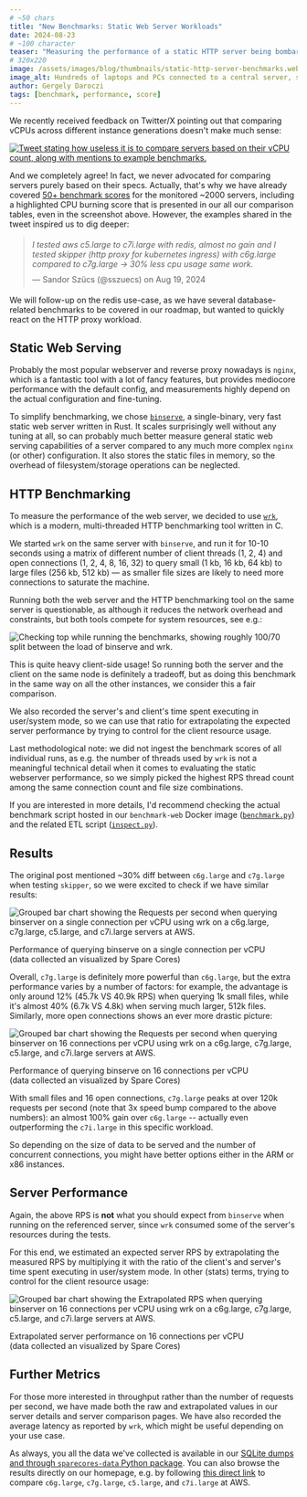```yaml
---
# ~50 chars
title: "New Benchmarks: Static Web Server Workloads"
date: 2024-08-23
# ~100 character
teaser: "Measuring the performance of a static HTTP server being bombarded with requests for 1 to 512 kb files."
# 320x220
image: /assets/images/blog/thumbnails/static-http-server-benchmarks.webp
image_alt: Hundreds of laptops and PCs connected to a central server, symbolizing a HTTP server benchmark scenario.
author: Gergely Daroczi
tags: [benchmark, performance, score]
---
```


We recently received feedback on Twitter/X pointing out that comparing
vCPUs across different instance generations doesn't make much sense:

<div class="flex justify-center items-center mt-8 mb-6 w-full">
  <a href="https://x.com/sszuecs/status/1825626542216511640"
     target="_blank" rel="noopener"
     class="max-w-[80%] !no-underline">
    <img
      title="Tweet stating how useless it is to compare servers based on their vCPU count, along with mentions to example benchmarks."
      src="/assets/images/blog/binserve-twitter.webp"/>
  </a>
</div>

And we completely agree! In fact, we never advocated for comparing
servers purely based on their specs. Actually, that's why we have already
covered [50+ benchmark scores](/article/cloud-compute-performance-benchmarks)
for the monitored ~2000 servers, including a highlighted CPU burning score that
is presented in our all our comparison tables, even in the screenshot above.
However, the examples shared in the tweet inspired us to dig deeper:

<blockquote>
  <div>
    <p style="padding-top:5px; margin-bottom:0px; font-style: italic;">
      I tested aws c5.large to c7i.large with redis, almost no gain and I
      tested skipper (http proxy for kubernetes ingress) with c6g.large
      compared to c7g.large -> 30% less cpu usage same work.
    </p>
    <p style="padding-bottom:5px; margin-top:10px;">
      — Sandor Szücs (@sszuecs) on Aug 19, 2024
    </p>
  </div>
</blockquote>


We will follow-up on the redis use-case, as we have several
database-related benchmarks to be covered in our roadmap, but wanted
to quickly react on the HTTP proxy workload.

## Static Web Serving

Probably the most popular webserver and reverse proxy nowadays is
`nginx`, which is a fantastic tool with a lot of fancy features, but
provides mediocore performance with the default config, and
measurements highly depend on the actual configuration and
fine-tuning.

To simplify benchmarking, we chose
<a href="https://github.com/mufeedvh/binserve" target="_blank" rel="noopener"><code>binserve</code></a>,
a single-binary, very fast static web server written in Rust.
It scales surprisingly well without any tuning at all, so can probably
much better measure general static web serving capabilities of a
server compared to any much more complex `nginx` (or other)
configuration. It also stores the static files in memory, so the
overhead of filesystem/storage operations can be neglected.

## HTTP Benchmarking

To measure the performance of the web server, we decided to use
<a href="https://github.com/wg/wrk" target="_blank" rel="noopener"><code>wrk</code></a>,
which is a modern, multi-threaded HTTP benchmarking tool written in C.

We started `wrk` on the same server with `binserve`, and run it for
10-10 seconds using a matrix of different number of client threads (1,
2, 4) and open connections (1, 2, 4, 8, 16, 32) to query small (1 kb,
16 kb, 64 kb) to large files (256 kb, 512 kb) — as smaller file sizes
are likely to need more connections to saturate the machine.

Running both the web server and the HTTP benchmarking tool on the same
server is questionable, as although it reduces the network overhead
and constraints, but both tools compete for system resources, see e.g.:

<div class="flex justify-center items-center mt-8 mb-6 w-full">
  <img
    title="Checking top while running the benchmarks, showing roughly 100/70 split between the load of binserve and wrk."
    src="/assets/images/blog/binserve-top.webp"/>
</div>

This is quite heavy client-side usage! So running both the server and
the client on the same node is definitely a tradeoff, but as doing
this benchmark in the same way on all the other instances, we consider
this a fair comparison.

We also recorded the server's and client's time spent executing in
user/system mode, so we can use that ratio for extrapolating the
expected server performance by trying to control for the client
resource usage.

Last methodological note: we did not ingest the benchmark scores of
all individual runs, as e.g. the number of threads used by `wrk` is
not a meaningful technical detail when it comes to evaluating the
static webserver performance, so we simply picked the highest RPS
thread count among the same connection count and file size
combinations.

If you are interested in more details, I'd recommend checking the
actual benchmark script hosted in our `benchmark-web` Docker image
(<a href="https://github.com/SpareCores/sc-images/blob/main/images/benchmark-web/benchmark.py" target="_blank" rel="noopener">`benchmark.py`</a>) and the related ETL script
(<a href="https://github.com/SpareCores/sc-crawler/blob/9a49d76ff8379cbcddfbe5b348187c9809f24ecf/src/sc_crawler/inspector.py#L315-L376" target="_blank" rel="noopener">`inspect.py`</a>).

## Results

The original post mentioned ~30% diff between `c6g.large` and
`c7g.large` when testing `skipper`, so we were excited to check if we
have similar results:

<div class="text-center m-2.5 mt-8 mb-6">
  <img class="zoomin w-full"
    title="Requests per second when querying binserve on a single connection per vCPU using wrk."
    alt="Grouped bar chart showing the Requests per second when querying binserver on a single connection per vCPU using wrk on a c6g.large, c7g.large, c5.large, and c7i.large servers at AWS."
    src="/assets/images/blog/binserve-compare-plot.webp"/>
  <p>Performance of querying binserve on a single connection per vCPU<br />(data collected an visualized by Spare Cores)</p>
</div>

Overall, `c7g.large` is definitely more powerful than `c6g.large`, but
the extra performance varies by a number of factors: for example, the
advantage is only around 12% (45.7k VS 40.9k RPS) when querying 1k
small files, while it's almost 40% (6.7k VS 4.8k) when serving much
larger, 512k files. Similarly, more open connections shows an ever
more drastic picture:

<div class="text-center m-2.5 mt-8 mb-6">
  <img class="zoomin w-full"
    title="Requests per second when querying binserve on 16 connections per vCPU using wrk."
    alt="Grouped bar chart showing the Requests per second when querying binserver on 16 connections per vCPU using wrk on a c6g.large, c7g.large, c5.large, and c7i.large servers at AWS."
    src="/assets/images/blog/binserve-compare-plot-16.webp"/>
  <p>Performance of querying binserve on 16 connections per vCPU<br />(data collected an visualized by Spare Cores)</p>
</div>

With small files and 16 open connections, `c7g.large` peaks at over
120k requests per second (note that 3x speed bump compared to the
above numbers): an almost 100% gain over `c6g.large` -- actually even
outperforming the `c7i.large` in this specific workload.

So depending on the size of data to be served and the number of
concurrent connections, you might have better options either in the
ARM or x86 instances.

## Server Performance

Again, the above RPS is **not** what you should expect from `binserve`
when running on the referenced server, since `wrk` consumed some of
the server's resources during the tests.

For this end, we estimated an expected server RPS by extrapolating the
measured RPS by multiplying it with the ratio of the client's and
server's time spent executing in user/system mode. In other (stats)
terms, trying to control for the client resource usage:

<div class="text-center m-2.5 mt-8 mb-6">
  <img class="zoomin w-full"
    title="Extrapolated requests per second when querying binserve on 16 connections per vCPU using wrk."
    alt="Grouped bar chart showing the Extrapolated RPS when querying binserver on 16 connections per vCPU using wrk on a c6g.large, c7g.large, c5.large, and c7i.large servers at AWS."
    src="/assets/images/blog/binserve-compare-plot-16-extrapolated.webp"/>
  <p>Extrapolated server performance on 16 connections per vCPU<br />(data collected an visualized by Spare Cores)</p>
</div>


## Further Metrics

For those more interested in throughput rather than the number of
requests per second, we have made both the raw and extrapolated values
in our server details and server comparison pages. We have also
recorded the average latency as reported by `wrk`, which might be
useful depending on your use case.

As always, you all the data we've collected is available in our
<a href="https://github.com/SpareCores/sc-data" target="_blank" rel="noopener">SQLite dumps and through `sparecores-data` Python package</a>.
You can also browse the results directly on our homepage, e.g. by following
[this direct link](/compare?instances=W3sidmVuZG9yIjoiYXdzIiwic2VydmVyIjoiYzZnLmxhcmdlIn0seyJ2ZW5kb3IiOiJhd3MiLCJzZXJ2ZXIiOiJjN2cubGFyZ2UifSx7InZlbmRvciI6ImF3cyIsInNlcnZlciI6ImM1LmxhcmdlIn0seyJ2ZW5kb3IiOiJhd3MiLCJzZXJ2ZXIiOiJjN2kubGFyZ2UifV0%3D)
to compare `c6g.large`, `c7g.large`, `c5.large`, and `c7i.large` at AWS.
